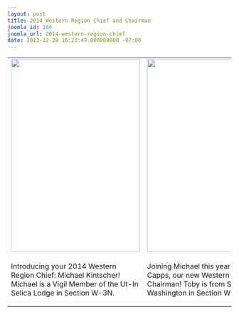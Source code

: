 ```yaml
---
layout: post
title: 2014 Western Region Chief and Chairman
joomla_id: 194
joomla_url: 2014-western-region-chief
date: 2013-12-28 16:23:49.000000000 -07:00
---
```

<table>
<tbody>
<tr>
<td><a href="/leadership/chief/"><img src="{{site.baseurl}}images/posts/2013RegionOfficers/Kintscher,Michael.jpg" alt="" width="290" height="435" align="center" /></a></td>
<td><a href="/leadership/region-chairman/"><img src="{{site.baseurl}}images/posts/2013RegionOfficers/Toby%2520Capps.JPG" alt="" width="290" height="435" align="center" /></a></td>
</tr>
<tr>
<td>
<p>Introducing your 2014 Western Region Chief: Michael Kintscher! Michael is a Vigil Member of the Ut-In Selica Lodge in Section W-3N.</p>
</td>
<td>
<p>Joining Michael this year is Toby Capps, our new Western Region Chairman! Toby is from Seattle, Washington in Section W-1N.</p>
</td>
</tr>
</tbody>
</table>
